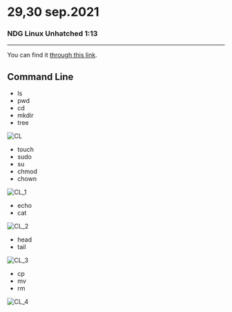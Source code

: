 # 29,30 sep.2021
### NDG Linux Unhatched 1:13
---
You can find it [through this link](https://www.netacad.com/courses/os-it/ndg-linux-unhatched).
## Command Line 
 * ls
 * pwd
 * cd
 * mkdir
 * tree
 
 ![CL](https://user-images.githubusercontent.com/91392322/135774023-df437104-30ca-47d4-bd9a-99c783c54b9d.PNG)
 * touch
 * sudo
 * su
 * chmod
 * chown
 
 ![CL_1](https://user-images.githubusercontent.com/91392322/135774238-57ff1e55-120c-45fe-afdf-fbd89880d83b.PNG)
 * echo
 * cat
 
 ![CL_2](https://user-images.githubusercontent.com/91392322/135774538-833b1e49-cb77-424d-a528-bd7bcc0109fa.PNG)
 * head
 * tail
 
 ![CL_3](https://user-images.githubusercontent.com/91392322/135774627-69b05106-ab46-43f0-88af-a806dc0b1426.PNG)
 * cp
 * mv
 * rm
 
 ![CL_4](https://user-images.githubusercontent.com/91392322/135775246-f4792d46-0b65-4be0-8e5c-833fb6cfe7e9.PNG)



